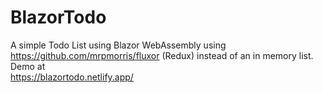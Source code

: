 # BlazorTodo

A simple Todo List using Blazor WebAssembly using https://github.com/mrpmorris/fluxor (Redux) instead of an in memory list.\
Demo at\
https://blazortodo.netlify.app/
